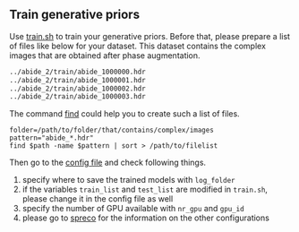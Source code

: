 ## Train generative priors

Use [train.sh](train.sh) to train your generative priors. Before that, please prepare a list of files like below for your dataset. This dataset contains the complex images that are obtained after phase augmentation.

```txt
../abide_2/train/abide_1000000.hdr
../abide_2/train/abide_1000001.hdr
../abide_2/train/abide_1000002.hdr
../abide_2/train/abide_1000003.hdr
```

The command [find](https://linuxize.com/post/how-to-find-files-in-linux-using-the-command-line/) could help you to create such a list of files.

```shell
folder=/path/to/folder/that/contains/complex/images
pattern="abide_*.hdr"
find $path -name $pattern | sort > /path/to/filelist
```

Then go to the [config file](../configs/sde.yaml) and check following things.

1. specify where to save the trained models with `log_folder`
2. if the variables `train_list` and `test_list` are modified in `train.sh`, please change it in the config file as well
3. specify the number of GPU available with `nr_gpu` and `gpu_id`
4. please go to [spreco](https://github.com/mrirecon/spreco) for the information on the other configurations